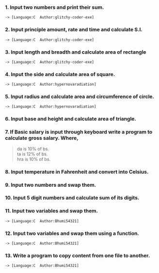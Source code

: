 ### 1.	Input two numbers and print their sum.
	-> [Language:C 	Author:glitchy-coder-exe]

### 2.	Input principle amount, rate and time and calculate S.I. 
	-> [Language:C 	Author:glitchy-coder-exe]

### 3.	Input length and breadth and calculate area of rectangle
	-> [Language:C 	Author:glitchy-coder-exe]

### 4.	Input the side and calculate area of square.
	-> [Language:C 	Author:hypernovaradiation]

### 5.	Input radius and calculate area and circumference of circle.
	-> [Language:C  Author:hypernovaradiation]

### 6.	Input base and height and calculate area of triangle.


### 7.	If Basic salary is input through keyboard write a program to calculate gross salary. Where,
  > da is 10% of bs. <br>
  > ta is 12% of bs. <br>
  > hra is 10% of bs. <br>


### 8.	Input temperature in Fahrenheit and convert into Celsius.


### 9.	Input two numbers and swap them.


### 10.	Input 5 digit numbers and calculate sum of its digits.


### 11. Input two variables and swap them.
	-> [Language:C  Author:Bhumi54321]
	
### 12. Input two variables and swap them using a function.
	-> [Language:C  Author:Bhumi54321]

### 13. Write a program to copy content from one file to another.
	-> [Language:C  Author:Bhumi54321]
